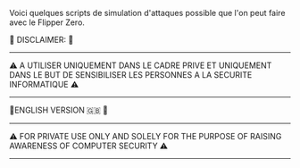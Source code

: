 Voici quelques scripts de simulation d'attaques possible que l'on peut faire avec le Flipper Zero.


🧿 DISCLAIMER: 🧿

_______________________________________________________________________________

⚠️ A UTILISER UNIQUEMENT DANS LE CADRE PRIVE ET UNIQUEMENT DANS LE BUT DE SENSIBILISER LES PERSONNES A LA SECURITE INFORMATIQUE ⚠️

_______________________________________________________________________________





🧿ENGLISH VERSION 🇬🇧 🧿

_______________________________________________________________________________

⚠️ FOR PRIVATE USE ONLY AND SOLELY FOR THE PURPOSE OF RAISING AWARENESS OF COMPUTER SECURITY ⚠️

_______________________________________________________________________________
